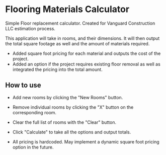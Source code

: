 # Flooring Materials Calculator

Simple Floor replacement calculator. Created for Vanguard Construction LLC estimation process.

This application will take in rooms, and their dimensions. It will then output the total square footage as well and the amount of materials required.

- Added square foot pricing for each material and outputs the cost of the project.
- Added an option if the project requires existing floor removal as well as integrated the pricing into the total amount.

## How to use

- Add new rooms by clicking the "New Rooms" button.
- Remove individual rooms by clicking the "X" button on the corresponding room.
- Clear the full list of rooms with the "Clear" button.
- Click "Calculate" to take all the options and output totals.

- All pricing is hardcoded. May implement a dynamic square foot pricing option in the future.
